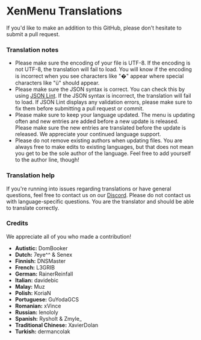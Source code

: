 # XenMenu Translations
If you'd like to make an addition to this GitHub, please don't hesitate to submit a pull request.

### Translation notes
- Please make sure the encoding of your file is UTF-8. If the encoding is not UTF-8, the translation will fail to load. You will know if the encoding is incorrect when you see characters like "�" appear where special characters like "ü" should appear.
- Please make sure the JSON syntax is correct. You can check this by using [JSON Lint](https://jsonlint.com/). If the JSON syntax is incorrect, the translation will fail to load. If JSON Lint displays any validation errors, please make sure to fix them before submitting a pull request or commit.
- Please make sure to keep your language updated. The menu is updating often and new entries are added before a new update is released. Please make sure the new entries are translated before the update is released. We appreciate your continued language support.
- Please do not remove existing authors when updating files. You are always free to make edits to existing languages, but that does not mean you get to be the sole author of the language. Feel free to add yourself to the author line, though!

### Translation help
If you're running into issues regarding translations or have general questions, feel free to contact us on our [Discord](https://xenmenu.com/discord/). Please do not contact us with language-specific questions. You are the translator and should be able to translate correctly.

### Credits
We appreciate all of you who made a contribution!

- **Autistic:** DomBooker
- **Dutch:** 7eye^^ & Senex
- **Finnish:** DNSMaster
- **French:** L3GRIB
- **German:** RainerReinfall
- **Italian:** davidebic
- **Malay:** Muz
- **Polish:** KoriaN
- **Portuguese:** GuYodaGCS
- **Romanian:** xVince
- **Russian:** lenololy
- **Spanish:** Rysholt & Zmyle_
- **Traditional Chinese:** XavierDolan
- **Turkish:** dermancolak
